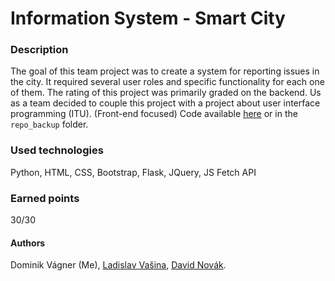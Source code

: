 # Information System - Smart City

### Description
The goal of this team project was to create a system for reporting issues in the city.
It required several user roles and specific functionality for each one of them.
The rating of this project was primarily graded on the backend.
Us as a team decided to couple this project with a project about user interface programming (ITU). (Front-end focused)
Code available [here](https://github.com/IIS-ITU-exceptions/IIS) or in the `repo_backup` folder.

### Used technologies
Python, HTML, CSS, Bootstrap, Flask, JQuery, JS Fetch API

### Earned points
30/30

#### Authors
Dominik Vágner (Me),
[Ladislav Vašina](https://github.com/LadislavVasina1), 
[David Novák](https://github.com/beagl-fit).
